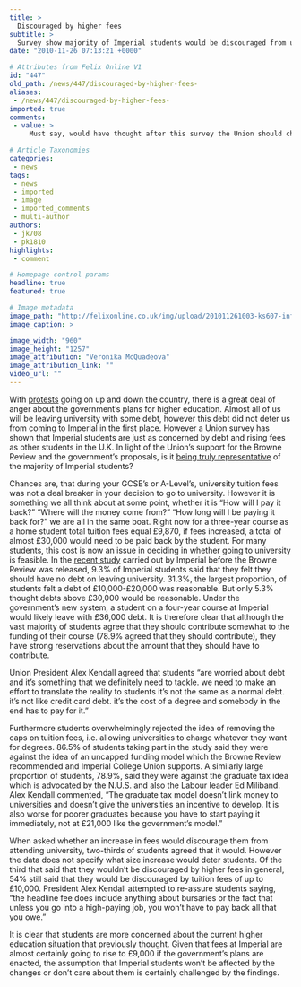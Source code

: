 ```yaml
---
title: >
  Discouraged by higher fees
subtitle: >
  Survey show majority of Imperial students would be discouraged from university by £10,000 tuition fees
date: "2010-11-26 07:13:21 +0000"

# Attributes from Felix Online V1
id: "447"
old_path: /news/447/discouraged-by-higher-fees-
aliases:
 - /news/447/discouraged-by-higher-fees-
imported: true
comments:
 - value: >
     Must say, would have thought after this survey the Union should change its stance and start officially joining the protest.,Yes - but Kendal is rather right wing, for a student. <br> <br>The position of union president has plenty of responsibilities - but the political opinions don't necessarily represent the student body. A counterpoint to this may be the NUS, which is arguably to the left of the students it represents. <br> <br>I'd still quite like it if the Union officially supported it, but I've got too much work to get too riled up about it. ,The questions being asked are biased towards a rejection of the Browne review proposals (i.e. 'Do you want more debt?' will inevitable lead to a 'No' response). Wider considerations must be taken into account, such as whether taxpayers agree that subsidising every degree is economically sustainable when the UK has such a vast deficit and almost £1 trillion national debt, and when there has been a dilution in the academic standard of degrees with the massive proliferation in c

# Article Taxonomies
categories:
 - news
tags:
 - news
 - imported
 - image
 - imported_comments
 - multi-author
authors:
 - jk708
 - pk1810
highlights:
 - comment

# Homepage control params
headline: true
featured: true

# Image metadata
image_path: "http://felixonline.co.uk/img/upload/201011261003-ks607-inforgap.jpg"
image_caption: >

image_width: "960"
image_height: "1257"
image_attribution: "Veronika McQuadeova"
image_attribution_link: ""
video_url: ""
---
```


With [protests](http://www.felixonline.co.uk/?article=452) going on up and down the country, there is a great deal of anger about the government’s plans for higher education. Almost all of us will be leaving university with some debt, however this debt did not deter us from coming to Imperial in the first place. However a Union survey has shown that Imperial students are just as concerned by debt and rising fees as other students in the U.K. In light of the Union’s support for the Browne Review and the government’s proposals, is it [being truly representative](http://www.imperialcollegeunion.org/news/union-council-vote-to-support-browne-review,422,ICUNS.html) of the majority of Imperial students?

Chances are, that during your GCSE’s or A-Level’s, university tuition fees was not a deal breaker in your decision to go to university. However it is something we all think about at some point, whether it is “How will I pay it back?” “Where will the money come from?” “How long will I be paying it back for?” we are all in the same boat. Right now for a three-year course as a home student total tuition fees equal £9,870, if fees increased, a total of almost £30,000 would need to be paid back by the student. For many students, this cost is now an issue in deciding in whether going to university is feasible. In the [recent study](http://www.imperialcollegeunion.org/news/browne-review-survey-analysis,426,ICUNS.html) carried out by Imperial before the Browne Review was released, 9.3% of Imperial students said that they felt they should have no debt on leaving university. 31.3%, the largest proportion, of students felt a debt of £10,000-£20,000 was reasonable. But only 5.3% thought debts above £30,000 would be reasonable. Under the government’s new system, a student on a four-year course at Imperial would likely leave with £36,000 debt. It is therefore clear that although the vast majority of students agree that they should contribute somewhat to the funding of their course (78.9% agreed that they should contribute), they have strong reservations about the amount that they should have to contribute.

Union President Alex Kendall agreed that students “are worried about debt and it’s something that we definitely need to tackle. we need to make an effort to translate the reality to students it’s not the same as a normal debt. it’s not like credit card debt. it’s the cost of a degree and somebody in the end has to pay for it.”

Furthermore students overwhelmingly rejected the idea of removing the caps on tuition fees, i.e. allowing universities to charge whatever they want for degrees. 86.5% of students taking part in the study said they were against the idea of an uncapped funding model which the Browne Review recommended and Imperial College Union supports. A similarly large proportion of students, 78.9%, said they were against the graduate tax idea which is advocated by the N.U.S. and also the Labour leader Ed Miliband. Alex Kendall commented, “The graduate tax model doesn’t link money to universities and doesn’t give the universities an incentive to develop. It is also worse for poorer graduates because you have to start paying it immediately, not at £21,000 like the government’s model.”

When asked whether an increase in fees would discourage them from attending university, two-thirds of students agreed that it would. However the data does not specify what size increase would deter students. Of the third that said that they wouldn’t be discouraged by higher fees in general, 54% still said that they would be discouraged by tuition fees of up to £10,000. President Alex Kendall attempted to re-assure students saying, “the headline fee does include anything about bursaries or the fact that unless you go into a high-paying job, you won’t have to pay back all that you owe.”

It is clear that students are more concerned about the current higher education situation that previously thought. Given that fees at Imperial are almost certainly going to rise to £9,000 if the government’s plans are enacted, the assumption that Imperial students won’t be affected by the changes or don’t care about them is certainly challenged by the findings.
